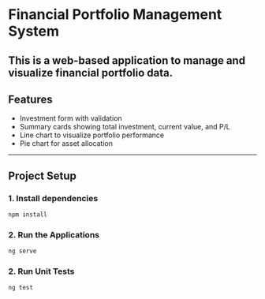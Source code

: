 # Financial Portfolio Management System

This is a web-based application to manage and visualize financial portfolio data.
---

## Features

- Investment form with validation
- Summary cards showing total investment, current value, and P/L
- Line chart to visualize portfolio performance
- Pie chart for asset allocation

---

## Project Setup

### 1. Install dependencies

```bash
npm install
```

### 2. Run the Applications

```bash
ng serve
```

### 2. Run Unit Tests

```bash
ng test
```